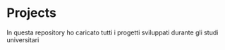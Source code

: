 # Projects
In questa repository ho caricato tutti i progetti sviluppati durante gli studi universitari
